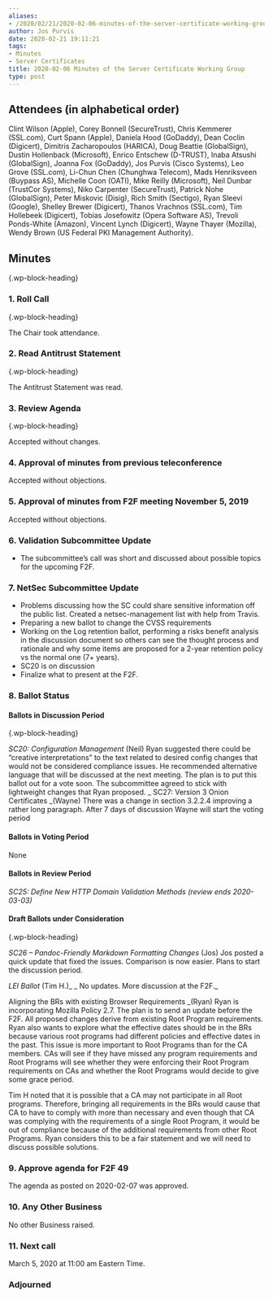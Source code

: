 ```yaml
---
aliases:
- /2020/02/21/2020-02-06-minutes-of-the-server-certificate-working-group/
author: Jos Purvis
date: 2020-02-21 19:11:21
tags:
- Minutes
- Server Certificates
title: 2020-02-06 Minutes of the Server Certificate Working Group
type: post
---
```


## Attendees (in alphabetical order)

Clint Wilson (Apple), Corey Bonnell (SecureTrust), Chris Kemmerer (SSL.com), Curt Spann (Apple), Daniela Hood (GoDaddy), Dean Coclin (Digicert), Dimitris Zacharopoulos (HARICA), Doug Beattie (GlobalSign), Dustin Hollenback (Microsoft), Enrico Entschew (D-TRUST), Inaba Atsushi (GlobalSign), Joanna Fox (GoDaddy), Jos Purvis (Cisco Systems), Leo Grove (SSL.com), Li-Chun Chen (Chunghwa Telecom), Mads Henriksveen (Buypass AS), Michelle Coon (OATI), Mike Reilly (Microsoft), Neil Dunbar (TrustCor Systems), Niko Carpenter (SecureTrust), Patrick Nohe (GlobalSign), Peter Miskovic (Disig), Rich Smith (Sectigo), Ryan Sleevi (Google), Shelley Brewer (Digicert), Thanos Vrachnos (SSL.com), Tim Hollebeek (Digicert), Tobias Josefowitz (Opera Software AS), Trevoli Ponds-White (Amazon), Vincent Lynch (Digicert), Wayne Thayer (Mozilla), Wendy Brown (US Federal PKI Management Authority).

## Minutes

{.wp-block-heading}

### 1. Roll Call

{.wp-block-heading}

The Chair took attendance.

### 2. Read Antitrust Statement

{.wp-block-heading}

The Antitrust Statement was read.

### 3. Review Agenda

{.wp-block-heading}

Accepted without changes.

### 4. Approval of minutes from previous teleconference

Accepted without objections.

### 5. Approval of minutes from F2F meeting November 5, 2019

Accepted without objections.

### 6. Validation Subcommittee Update

- The subcommittee’s call was short and discussed about possible topics for the upcoming F2F.

### 7. NetSec Subcommittee Update

- Problems discussing how the SC could share sensitive information off the public list. Created a netsec-management list with help from Travis.
- Preparing a new ballot to change the CVSS requirements
- Working on the Log retention ballot, performing a risks benefit analysis in the discussion document so others can see the thought process and rationale and why some items are proposed for a 2-year retention policy vs the normal one (7+ years).
- SC20 is on discussion
- Finalize what to present at the F2F.

### 8. Ballot Status

#### Ballots in Discussion Period

{.wp-block-heading}

_SC20: Configuration Management_ (Neil)
Ryan suggested there could be “creative interpretations” to the text related to desired config changes that would not be considered compliance issues. He recommended alternative language that will be discussed at the next meeting. The plan is to put this ballot out for a vote soon. The subcommittee agreed to stick with lightweight changes that Ryan proposed.
\_
SC27: Version 3 Onion Certificates \_(Wayne)
There was a change in section 3.2.2.4 improving a rather long paragraph. After 7 days of discussion Wayne will start the voting period

#### Ballots in Voting Period

None

#### Ballots in Review Period

_SC25: Define New HTTP Domain Validation Methods (review ends 2020-03-03)_

#### Draft Ballots under Consideration

{.wp-block-heading}

_SC26 – Pandoc-Friendly Markdown Formatting Changes_ (Jos)
Jos posted a quick update that fixed the issues. Comparison is now easier. Plans to start the discussion period.

_LEI Ballot_ (Tim H.)\_
\_ No updates. More discussion at the F2F.\_

Aligning the BRs with existing Browser Requirements \_(Ryan)
Ryan is incorporating Mozilla Policy 2.7. The plan is to send an update before the F2F. All proposed changes derive from existing Root Program requirements. Ryan also wants to explore what the effective dates should be in the BRs because various root programs had different policies and effective dates in the past. This issue is more important to Root Programs than for the CA members. CAs will see if they have missed any program requirements and Root Programs will see whether they were enforcing their Root Program requirements on CAs and whether the Root Programs would decide to give some grace period.

Tim H noted that it is possible that a CA may not participate in all Root programs. Therefore, bringing all requirements in the BRs would cause that CA to have to comply with more than necessary and even though that CA was complying with the requirements of a single Root Program, it would be out of compliance because of the additional requirements from other Root Programs. Ryan considers this to be a fair statement and we will need to discuss possible solutions.

### 9. Approve agenda for F2F 49

The agenda as posted on 2020-02-07 was approved.

### 10. Any Other Business

No other Business raised.

### 11. Next call

March 5, 2020 at 11:00 am Eastern Time.

### Adjourned